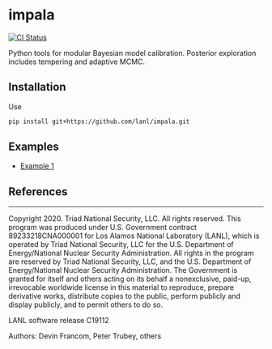 # impala
[![CI Status][ci-status-img]](https://github.com/luiarthur/impala/actions)

Python tools for modular Bayesian model calibration.  Posterior exploration
includes tempering and adaptive MCMC.

## Installation
Use
```bash
pip install git+https://github.com/lanl/impala.git
```

## Examples
* [Example 1](examples/ex_friedman.ipynb)    

## References


************

Copyright 2020. Triad National Security, LLC. All rights reserved.
This program was produced under U.S. Government contract 89233218CNA000001 for
Los Alamos National Laboratory (LANL), which is operated by Triad National
Security, LLC for the U.S.  Department of Energy/National Nuclear Security
Administration. All rights in the program are reserved by Triad National
Security, LLC, and the U.S. Department of Energy/National Nuclear Security
Administration. The Government is granted for itself and others acting on its
behalf a nonexclusive, paid-up, irrevocable worldwide license in this material
to reproduce, prepare derivative works, distribute copies to the public, perform
publicly and display publicly, and to permit others to do so.

LANL software release C19112

Authors: Devin Francom, Peter Trubey, others

[ci-status-img]: https://github.com/lanl/impala/workflows/CI/badge.svg